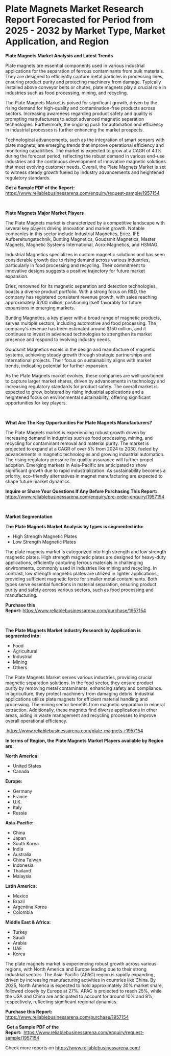 <p><h1>Plate Magnets Market Research Report Forecasted for Period from 2025 -  2032 by Market Type, Market Application, and Region</h1></p><p><strong>Plate Magnets Market Analysis and Latest Trends</strong></p>
<p><p>Plate magnets are essential components used in various industrial applications for the separation of ferrous contaminants from bulk materials. They are designed to efficiently capture metal particles in processing lines, ensuring product purity and protecting machinery from damage. Typically installed above conveyor belts or chutes, plate magnets play a crucial role in industries such as food processing, mining, and recycling.</p><p>The Plate Magnets Market is poised for significant growth, driven by the rising demand for high-quality and contamination-free products across sectors. Increasing awareness regarding product safety and quality is prompting manufacturers to adopt advanced magnetic separation technologies. Furthermore, the ongoing push for automation and efficiency in industrial processes is further enhancing the market prospects.</p><p>Technological advancements, such as the integration of smart sensors with plate magnets, are emerging trends that improve operational efficiency and monitoring capabilities. The market is expected to grow at a CAGR of 4.1% during the forecast period, reflecting the robust demand in various end-use industries and the continuous development of innovative magnetic solutions that meet evolving customer needs. Overall, the Plate Magnets Market is set to witness steady growth fueled by industry advancements and heightened regulatory standards.</p></p>
<p><strong>Get a Sample PDF of the Report:&nbsp;</strong> <a href="https://www.reliablebusinessarena.com/enquiry/request-sample/1957154?utm_campaign=3212&utm_medium=2&utm_source=Github&utm_content=ia&utm_term=08042025&utm_id=plate-magnets">https://www.reliablebusinessarena.com/enquiry/request-sample/1957154</a></p>
<p>&nbsp;</p>
<p><strong>Plate Magnets Major Market Players</strong></p>
<p><p>The Plate Magnets market is characterized by a competitive landscape with several key players driving innovation and market growth. Notable companies in this sector include Industrial Magnetics, Eriez, IFE Aufbereitungstechnik, Bunting Magnetics, Goudsmit Magnetics, Master Magnets, Magnetic Systems International, Acro-Magnetics, and HSMAG.</p><p>Industrial Magnetics specializes in custom magnetic solutions and has seen considerable growth due to rising demand across various industries, particularly in food processing and recycling. Their commitment to innovative designs suggests a positive trajectory for future market expansion.</p><p>Eriez, renowned for its magnetic separation and detection technologies, boasts a diverse product portfolio. With a strong focus on R&D, the company has registered consistent revenue growth, with sales reaching approximately $200 million, positioning itself favorably for future expansions in emerging markets.</p><p>Bunting Magnetics, a key player with a broad range of magnetic products, serves multiple sectors, including automotive and food processing. The company's revenue has been estimated around $150 million, and it continues to invest in advanced technologies to strengthen its market presence and respond to evolving industry needs.</p><p>Goudsmit Magnetics excels in the design and manufacture of magnetic systems, achieving steady growth through strategic partnerships and international projects. Their focus on sustainability aligns with market trends, indicating potential for further expansion.</p><p>As the Plate Magnets market evolves, these companies are well-positioned to capture larger market shares, driven by advancements in technology and increasing regulatory standards for product safety. The overall market is expected to grow, bolstered by rising industrial applications and a heightened focus on environmental sustainability, offering significant opportunities for key players.</p></p>
<p>&nbsp;</p>
<p><strong>What Are The Key Opportunities For Plate Magnets Manufacturers?</strong></p>
<p><p>The Plate Magnets market is experiencing robust growth driven by increasing demand in industries such as food processing, mining, and recycling for contaminant removal and material purity. The market is projected to expand at a CAGR of over 5% from 2024 to 2030, fueled by advancements in magnetic technologies and growing industrial automation. The rising regulatory pressure for quality assurance will further propel adoption. Emerging markets in Asia-Pacific are anticipated to show significant growth due to rapid industrialization. As sustainability becomes a priority, eco-friendly alternatives in magnet manufacturing are expected to shape future market dynamics.</p></p>
<p><strong>Inquire or Share Your Questions If Any Before Purchasing This Report:</strong> <a href="https://www.reliablebusinessarena.com/enquiry/pre-order-enquiry/1957154?utm_campaign=3212&utm_medium=2&utm_source=Github&utm_content=ia&utm_term=08042025&utm_id=plate-magnets">https://www.reliablebusinessarena.com/enquiry/pre-order-enquiry/1957154</a></p>
<p>&nbsp;</p>
<p><strong>Market Segmentation</strong></p>
<p><strong>The Plate Magnets Market Analysis by types is segmented into:</strong></p>
<p><ul><li>High Strength Magnetic Plates</li><li>Low Strength Magnetic Plates</li></ul></p>
<p><p>The plate magnets market is categorized into high strength and low strength magnetic plates. High strength magnetic plates are designed for heavy-duty applications, efficiently capturing ferrous materials in challenging environments, commonly used in industries like mining and recycling. In contrast, low strength magnetic plates are utilized in lighter applications, providing sufficient magnetic force for smaller metal contaminants. Both types serve essential functions in material separation, ensuring product purity and safety across various sectors, such as food processing and manufacturing.</p></p>
<p><strong>Purchase this Report:&nbsp;</strong><a href="https://www.reliablebusinessarena.com/purchase/1957154?utm_campaign=3212&utm_medium=2&utm_source=Github&utm_content=ia&utm_term=08042025&utm_id=plate-magnets">https://www.reliablebusinessarena.com/purchase/1957154</a></p>
<p>&nbsp;</p>
<p><strong>The Plate Magnets Market Industry Research by Application is segmented into:</strong></p>
<p><ul><li>Food</li><li>Agricultural</li><li>Industrial</li><li>Mining</li><li>Others</li></ul></p>
<p><p>The Plate Magnets Market serves various industries, providing crucial magnetic separation solutions. In the food sector, they ensure product purity by removing metal contaminants, enhancing safety and compliance. In agriculture, they protect machinery from damaging debris. Industrial applications utilize plate magnets for efficient material handling and processing. The mining sector benefits from magnetic separation in mineral extraction. Additionally, these magnets find diverse applications in other areas, aiding in waste management and recycling processes to improve overall operational efficiency.</p></p>
<p><a href="https://www.reliablebusinessarena.com/plate-magnets-r1957154?utm_campaign=3212&utm_medium=2&utm_source=Github&utm_content=ia&utm_term=08042025&utm_id=plate-magnets">&nbsp;https://www.reliablebusinessarena.com/plate-magnets-r1957154</a></p>
<p><strong>In terms of Region, the Plate Magnets Market Players available by Region are:</strong></p>
<p>
    <p> <strong> North America: </strong>
        <ul>
            <li>United States</li>
            <li>Canada</li>
        </ul>
        </p> 
    <p> <strong> Europe: </strong>
        <ul>
            <li>Germany</li>
            <li>France</li>
            <li>U.K.</li>
            <li>Italy</li>
            <li>Russia</li>
        </ul>
        </p> 
    <p> <strong> Asia-Pacific: </strong>
        <ul>
            <li>China</li>
            <li>Japan</li>
            <li>South Korea</li>
            <li>India</li>
            <li>Australia</li>
            <li>China Taiwan</li>
            <li>Indonesia</li>
            <li>Thailand</li>
            <li>Malaysia</li>
        </ul>
        </p> 
    <p> <strong> Latin America: </strong>
        <ul>
            <li>Mexico</li>
            <li>Brazil</li>
            <li>Argentina Korea</li>
            <li>Colombia</li>
        </ul>
        </p> 
    <p> <strong> Middle East & Africa: </strong>
        <ul>
            <li>Turkey</li>
            <li>Saudi</li>
            <li>Arabia</li>
            <li>UAE</li>
            <li>Korea</li>
        </ul>
    </p>
    </p>
<p><p>The plate magnets market is experiencing robust growth across various regions, with North America and Europe leading due to their strong industrial sectors. The Asia-Pacific (APAC) region is rapidly expanding, driven by increasing manufacturing activities in countries like China. By 2025, North America is expected to hold approximately 30% market share, followed closely by Europe at 27%. APAC is projected to reach 25%, while the USA and China are anticipated to account for around 10% and 8%, respectively, reflecting significant regional dynamics.</p></p>
<p><strong>Purchase this Report: </strong><a href="https://www.reliablebusinessarena.com/purchase/1957154?utm_campaign=3212&utm_medium=2&utm_source=Github&utm_content=ia&utm_term=08042025&utm_id=plate-magnets">https://www.reliablebusinessarena.com/purchase/1957154</a></p>
<p>&nbsp;<strong>Get a Sample PDF of the Report:&nbsp;&nbsp;</strong><a href="https://www.reliablebusinessarena.com/enquiry/request-sample/1957154?utm_campaign=3212&utm_medium=2&utm_source=Github&utm_content=ia&utm_term=08042025&utm_id=plate-magnets">https://www.reliablebusinessarena.com/enquiry/request-sample/1957154</a></p>
<p><strong></strong></p>
<p>Check more reports on <a href="https://www.reliablebusinessarena.com/?utm_campaign=3212&utm_medium=2&utm_source=Github&utm_content=ia&utm_term=08042025&utm_id=plate-magnets">https://www.reliablebusinessarena.com/</a></p>
